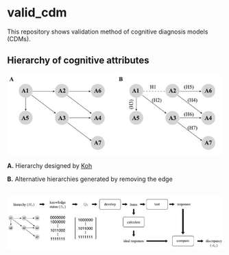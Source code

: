 # valid_cdm
This repository shows validation method of cognitive diagnosis models (CDMs).

## Hierarchy of cognitive attributes
![fig1](/figure/fig1.jpg)

**A.** Hierarchy designed by [Koh](https://s-space.snu.ac.kr/handle/10371/120515)

**B.** Alternative hierarchies generated by removing the edge

## 
![fig2](/figure/fig2.jpg)
